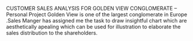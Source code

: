 CUSTOMER SALES ANALYSIS FOR GOLDEN VIEW CONGLOMERATE – Personal Project
Golden View is one of the largest conglomerate in Europe .Sales Manger has assigned me the task to draw insightful chart which are aesthetically apealing
which can be used for illustration to elaborate the sales distribution to the shareholders.
